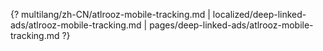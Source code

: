 {? multilang/zh-CN/atlrooz-mobile-tracking.md | localized/deep-linked-ads/atlrooz-mobile-tracking.md | pages/deep-linked-ads/atlrooz-mobile-tracking.md ?}
